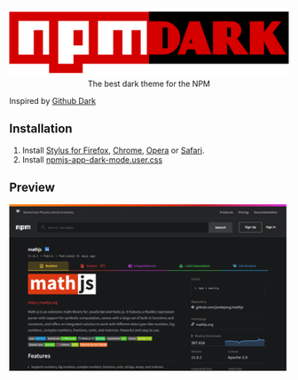 <div style="text-align:center"><img src="https://github.com/iarlo/NPM-Dark/blob/master/preview/logo.png" /></div>
<div style="text-align:center">The best dark theme for the NPM</div>

Inspired by [Github Dark](https://github.com/StylishThemes/GitHub-Dark)

## Installation

1. Install [Stylus for Firefox](https://addons.mozilla.org/en-US/firefox/addon/styl-us/), [Chrome](https://chrome.google.com/webstore/detail/stylus/clngdbkpkpeebahjckkjfobafhncgmne), [Opera](https://addons.opera.com/en-gb/extensions/details/stylus/) or [Safari](https://cascadea.app/).
2. Install [npmjs-app-dark-mode.user.css](https://raw.githubusercontent.com/iarlo/NPM-Dark/master/npmjs-dark-mode.user.css)

## Preview

![alt Preview 1](https://github.com/iarlo/NPM-Dark/blob/master/preview/npm-dark.png "Preview 1")
#


